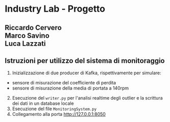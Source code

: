 # Industry Lab - Progetto

Riccardo Cervero\
Marco Savino\
Luca Lazzati
--------------------------------------------------------------------------------
## Istruzioni per utilizzo del sistema di monitoraggio
1. Inizializzazione di due producer di Kafka, rispettivamente per simulare:
  - sensore di misurazione del coefficiente di perdita
  - sensore di misurazione della media di portata a 140rpm
2. Esecuzione del `writer.py` per l'analisi realtime degli outlier e la scrittura dei dati in un database locale 
3. Esecuzione del file `MonitoringSystem.py`
4. Collegamento alla porta http://127.0.0.1:8050
